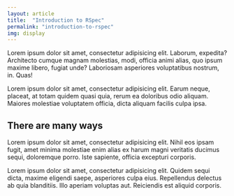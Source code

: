 ```yaml
---
layout: article
title:  "Introduction to RSpec"
permalink: "introduction-to-rspec"
img: display
---
```


Lorem ipsum dolor sit amet, consectetur adipisicing elit. Laborum, expedita? Architecto cumque magnam molestias, modi, officia animi alias, quo ipsum maxime libero, fugiat unde? Laboriosam asperiores voluptatibus nostrum, in. Quas!

Lorem ipsum dolor sit amet, consectetur adipisicing elit. Earum neque, placeat, at totam quidem quasi quia, rerum ea doloribus odio aliquam. Maiores molestiae voluptatem officia, dicta aliquam facilis culpa ipsa.

## There are many ways

Lorem ipsum dolor sit amet, consectetur adipisicing elit. Nihil eos ipsam fugit, amet minima molestiae enim alias ex harum magni veritatis ducimus sequi, doloremque porro. Iste sapiente, officia excepturi corporis.

Lorem ipsum dolor sit amet, consectetur adipisicing elit. Quidem sequi dicta, maxime eligendi saepe, asperiores culpa eius. Repellendus delectus ab quia blanditiis. Illo aperiam voluptas aut. Reiciendis est aliquid corporis.

[jekyll-gh]: https://github.com/mojombo/jekyll
[jekyll]:    http://jekyllrb.com
